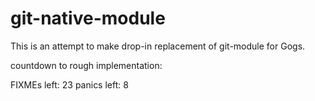 git-native-module
=================

This is an attempt to make drop-in replacement of git-module for Gogs.

countdown to rough implementation:

FIXMEs left: 23
panics left: 8
